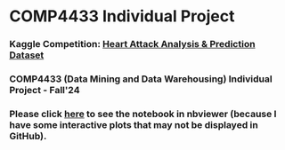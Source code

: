 # COMP4433 Individual Project
### Kaggle Competition: [Heart Attack Analysis & Prediction Dataset](https://www.kaggle.com/datasets/rashikrahmanpritom/heart-attack-analysis-prediction-dataset/data)
### COMP4433 (Data Mining and Data Warehousing) Individual Project - Fall'24
### Please click [here](https://nbviewer.org/github/boraaktas/COMP4433-Individual_Project/blob/main/HeartAttack_Analysis_Prediction.ipynb) to see the notebook in nbviewer (because I have some interactive plots that may not be displayed in GitHub).